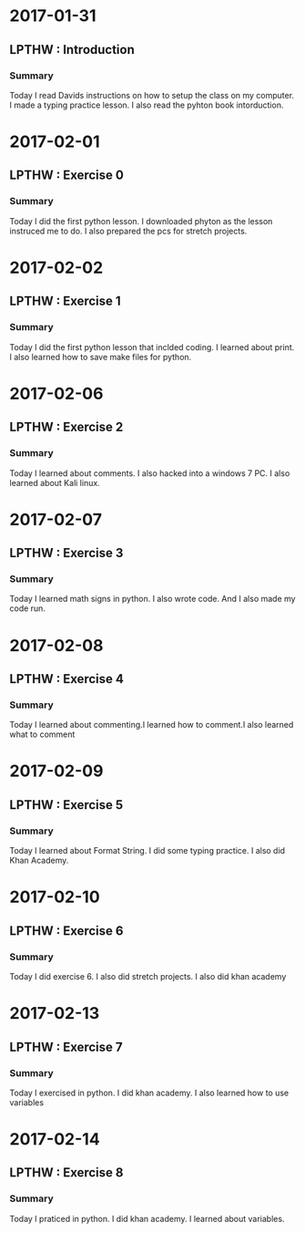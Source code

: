 # 2017-01-31
## LPTHW : Introduction
### Summary
Today I read Davids instructions on how to setup the class on my computer. I made a typing practice lesson. I also read the pyhton
book intorduction.

# 2017-02-01 
## LPTHW : Exercise 0
### Summary
Today I did the first python lesson. I downloaded phyton as the lesson instruced me to do. I also prepared the pcs for stretch projects.

# 2017-02-02 
## LPTHW : Exercise 1
### Summary
Today I did the first python lesson that inclded coding. I learned about print. I also learned how to save make files for python.

# 2017-02-06
## LPTHW : Exercise 2
### Summary
Today I learned about comments. I also hacked into a windows 7 PC. I also learned about Kali linux.

# 2017-02-07
## LPTHW : Exercise 3
### Summary
Today I learned math signs in python. I also wrote code. And I also made my code run. 

# 2017-02-08
## LPTHW : Exercise 4
### Summary
Today I learned about commenting.I learned how to comment.I also learned what to comment

# 2017-02-09
## LPTHW : Exercise 5
### Summary
Today I learned about Format String. I did some typing practice. I also did Khan Academy.

# 2017-02-10
## LPTHW : Exercise 6
### Summary
Today I did exercise 6. I also did stretch projects. I also did khan academy

# 2017-02-13
## LPTHW : Exercise 7
### Summary
Today I exercised in python. I did khan academy. I also learned how to use variables

# 2017-02-14
## LPTHW : Exercise 8
### Summary
Today I praticed in python. I did khan academy. I learned about variables.
